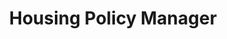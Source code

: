 ---
Destinations: recdDQxKb58dtcjgc
title: Housing Policy Manager
contactImage: OrderedDict([('id', 'attEVMHCeWeB3B8Nm'), ('width', 500), ('height', 500), ('url', 'https://dl.airtable.com/.attachments/170582a5c6e8f918a6a8b82203c7bb1a/31f1b060/nhsd-icon2.png'), ('filename', 'nhsd-icon (2).png'), ('size', 60592), ('type', 'image/png'), ('thumbnails', OrderedDict([('small', OrderedDict([('url', 'https://dl.airtable.com/.attachmentThumbnails/5e050d4c91204ede6f6196c4249f1db4/aabea3cd'), ('width', 36), ('height', 36)])), ('large', OrderedDict([('url', 'https://dl.airtable.com/.attachmentThumbnails/070cec4f48623d8302085fec7146aaae/5b63f4a4'), ('width', 500), ('height', 500)])), ('full', OrderedDict([('url', 'https://dl.airtable.com/.attachmentThumbnails/176af15d4a00e8aaa65f9a09f1137b37/e2cab3af'), ('width', 3000), ('height', 3000)]))]))])
name: Allison Beaver
employer: City of San Antonio
Last Modified: 2022-05-27T15:22:58.000Z
---